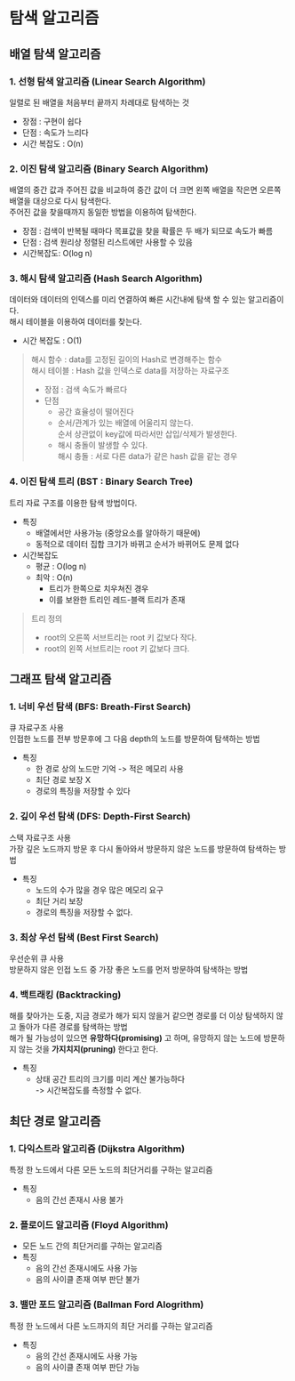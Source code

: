 # 탐색 알고리즘

## 배열 탐색 알고리즘
### 1. 선형 탐색 알고리즘 (Linear Search Algorithm)
일렬로 된 배열을 처음부터 끝까지 차례대로 탐색하는 것
- 장점 : 구현이 쉽다
- 단점 : 속도가 느리다
- 시간 복잡도 : O(n)

### 2. 이진 탐색 알고리즘 (Binary Search Algorithm)
배열의 중간 값과 주어진 값을 비교하여 중간 값이 더 크면 왼쪽 배열을 작은면 오른쪽 배열을 대상으로 다시 탐색한다.  
주어진 값을 찾을때까지 동일한 방법을 이용하여 탐색한다. 
- 장점 : 검색이 반복될 때마다 목표값을 찾을 확률은 두 배가 되므로 속도가 빠름
- 단점 : 검색 원리상 정렬된 리스트에만 사용할 수 있음
- 시간복잡도: O(log n)

### 3. 해시 탐색 알고리즘 (Hash Search Algorithm)
데이터와 데이터의 인덱스를 미리 연결하여 빠른 시간내에 탐색 할 수 있는 알고리즘이다.   
해시 테이블을 이용하여 데이터를 찾는다.
- 시간 복잡도 : O(1)

> 해시 함수 : data를 고정된 길이의 Hash로 변경해주는 함수  
> 해시 테이블 : Hash 값을 인덱스로 data를 저장하는 자료구조
> - 장점 : 검색 속도가 빠르다
> - 단점
>   - 공간 효율성이 떨어진다
>   - 순서/관계가 있는 배열에 어울리지 않는다.   
>     순서 상관없이 key값에 따라서만 삽입/삭제가 발생한다.
>   - 해시 충돌이 발생할 수 있다.   
>     해시 충돌 : 서로 다른 data가 같은 hash 값을 같는 경우


### 4. 이진 탐색 트리 (BST : Binary Search Tree)
트리 자료 구조를 이용한 탐색 방법이다.
- 특징
    - 배열에서만 사용가능 (중앙요소를 알아하기 때문에)
    - 동적으로 데이터 집합 크기가 바뀌고 순서가 바뀌어도 문제 없다
- 시간복잡도
    - 평균 : O(log n)
    - 최악 : O(n) 
        - 트리가 한쪽으로 치우쳐진 경우
        - 이를 보완한 트리인 레드-블랙 트리가 존재

> 트리 정의
> - root의 오른쪽 서브트리는 root 키 값보다 작다.
> - root의 왼쪽 서브트리는 root 키 값보다 크다.

## 그래프 탐색 알고리즘 
### 1. 너비 우선 탐색 (BFS: Breath-First Search)
큐 자료구조 사용   
인접한 노드를 전부 방문후에 그 다음 depth의 노드를 방문하여 탐색하는 방법

- 특징
    - 한 경로 상의 노드만 기억 -> 적은 메모리 사용
    - 최단 경로 보장 X
    - 경로의 특징을 저장할 수 있다

### 2. 깊이 우선 탐색 (DFS: Depth-First Search)
스택 자료구조 사용   
가장 깊은 노드까지 방문 후 다시 돌아와서 방문하지 않은 노드를 방문하여 탐색하는 방법

- 특징
    - 노드의 수가 많을 경우 많은 메모리 요구
    - 최단 거리 보장
    - 경로의 특징을 저장할 수 없다.

### 3. 최상 우선 탐색 (Best First Search)
우선순위 큐 사용   
방문하지 않은 인접 노드 중 가장 좋은 노드를 먼저 방문하여 탐색하는 방법

### 4. 백트래킹 (Backtracking)
해를 찾아가는 도중, 지금 경로가 해가 되지 않을거 같으면 경로를 더 이상 탐색하지 않고 돌아가 다른 경로를 탐색하는 방법   
해가 될 가능성이 있으면 **유망하다(promising)** 고 하며, 유망하지 않는 노드에 방문하지 않는 것을 **가지치지(pruning)** 한다고 한다.

- 특징
    - 상태 공간 트리의 크기를 미리 계산 불가능하다     
      -> 시간복잡도를 측정할 수 없다.


## 최단 경로 알고리즘
### 1. 다익스트라 알고리즘 (Dijkstra Algorithm)
특정 한 노드에서 다른 모든 노드의 최단거리를 구하는 알고리즘
- 특징
    - 음의 간선 존재시 사용 불가

### 2. 플로이드 알고리즘 (Floyd Algorithm)
- 모든 노드 간의 최단거리를 구하는 알고리즘
- 특징
    - 음의 간선 존재시에도 사용 가능
    - 음의 사이클 존재 여부 판단 불가


### 3. 밸만 포드 알고리즘 (Ballman Ford Alogrithm)
특정 한 노드에서 다른 노드까지의 최단 거리를 구하는 알고리즘   
- 특징
    - 음의 간선 존재시에도 사용 가능
    - 음의 사이클 존재 여부 판단 가능